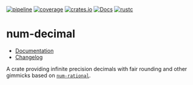[![pipeline](https://github.com/d-e-s-o/num-decimal/actions/workflows/test.yml/badge.svg?branch=main)](https://github.com/d-e-s-o/num-decimal/actions/workflows/test.yml)
[![coverage](https://codecov.io/gh/d-e-s-o/num-decimal/branch/main/graph/badge.svg)](https://codecov.io/gh/d-e-s-o/num-decimal)
[![crates.io](https://img.shields.io/crates/v/num-decimal.svg)](https://crates.io/crates/num-decimal)
[![Docs](https://docs.rs/num-decimal/badge.svg)](https://docs.rs/num-decimal)
[![rustc](https://img.shields.io/badge/rustc-1.46+-blue.svg)](https://blog.rust-lang.org/2020/08/27/Rust-1.46.0.html)

num-decimal
===========

- [Documentation][docs-rs]
- [Changelog](CHANGELOG.md)

A crate providing infinite precision decimals with fair rounding and
other gimmicks based on [`num-rational`][num-decimal].


[docs-rs]: https://docs.rs/crate/num-decimal
[num-decimal]: https://crates.io/crates/num-rational
